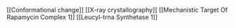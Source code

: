 [[Conformational change]]
[[X-ray crystallography]]
[[Mechanistic Target Of Rapamycin Complex 1]]
[[Leucyl-trna Synthetase 1]]
